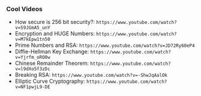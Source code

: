 ### Cool Videos
- How secure is 256 bit security?: `https://www.youtube.com/watch?v=S9JGmA5_unY`
- Encryption and HUGE Numbers: `https://www.youtube.com/watch?v=M7kEpw1tn50`
- Prime Numbers and RSA: `https://www.youtube.com/watch?v=JD72Ry60eP4`
- Diffie-Hellman Key Exchange: `https://www.youtube.com/watch?v=Yjrfm_oRO0w`
- Chinese Remainder Theorem: `https://www.youtube.com/watch?v=l9dXo5f3zDc`
- Breaking RSA: `https://www.youtube.com/watch?v=-ShwJqAalOk`
- Elliptic Curve Cryptography: `https://www.youtube.com/watch?v=NF1pwjL9-DE`
